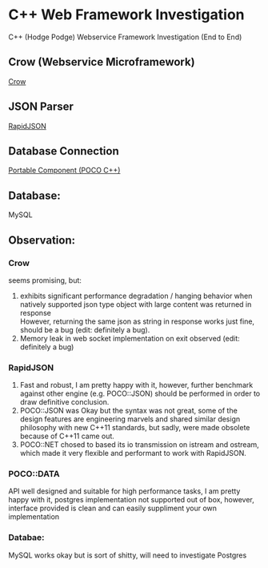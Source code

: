 # C++ Web Framework Investigation
C++ (Hodge Podge) Webservice Framework Investigation (End to End)  

## Crow (Webservice Microframework)
[Crow](https://github.com/ipkn/crow.git)

## JSON Parser
[RapidJSON](http://rapidjson.org)

## Database Connection
[Portable Component (POCO C++)](https://pocoproject.org)

## Database:
MySQL

## Observation:
### Crow
seems promising, but:  
1. exhibits significant performance degradation / hanging behavior when natively supported json type object with large content was returned in response  
However, returning the same json as string in response works just fine, should be a bug (edit: definitely a bug).
2. Memory leak in web socket implementation on exit observed (edit: definitely a bug)

### RapidJSON
1. Fast and robust, I am pretty happy with it, however, further benchmark against other engine (e.g. POCO::JSON) should be performed in order to draw definitive conclusion.
2. POCO::JSON was Okay but the syntax was not great, some of the design features are engineering marvels and shared similar design philosophy with new C++11 standards, but sadly, were made obsolete because of C++11 came out.
3. POCO::NET chosed to based its io transmission on istream and ostream, which made it very flexible and performant to work with RapidJSON.

### POCO::DATA
API well designed and suitable for high performance tasks, I am pretty happy with it, postgres implementation not supported out of box, however, interface provided is clean and can easily suppliment your own implementation

### Databae:
MySQL works okay but is sort of shitty, will need to investigate Postgres
